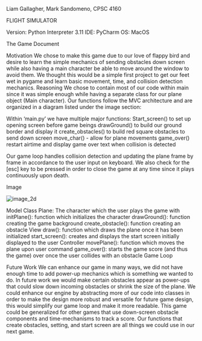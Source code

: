 Liam Gallagher, Mark Sandomeno, CPSC 4160


FLIGHT SIMULATOR


Version: Python Interpreter 3.11
IDE: PyCharm
OS: MacOS

The Game Document 

Motivation 
We chose to make this game due to our love of flappy bird and desire to learn the simple mechanics of sending obstacles down screen while also having a main character be able to move around the window to avoid them. We thought this would be a simple first project to get our feet wet in pygame and learn basic movement, time, and collision detection mechanics. Reasoning 
We chose to contain most of our code within main since it was simple enough while having a separate class for our plane object (Main character). Our functions follow the MVC architecture and are organized in a diagram listed under the image section: 

Within ‘main.py’  we have multiple major functions:
Start_screen() to set up opening screen before game beings
drawGround() to build our ground border and display it 
create_obstacles() to build red square obstacles to send down screen
move_char() - allow for plane movements
game_over() restart airtime and display game over text when collision is detected

Our game loop handles collision detection and updating the plane frame by frame in accordance to the user input on keyboard. We also check for the [esc] key to be pressed in order to close the game at any time since it plays continuously upon death.


Image 


![image_2d](https://user-images.githubusercontent.com/19656371/222315541-6277a0da-c184-4236-9cec-10bc36e90f6c.png)



Model
Class Plane: The character which the user plays the game with 
initPlane(): function which initializes the character 
drawGround(): function creating the game background
create_obstacle(): function creating an obstacle 
View 
draw(): function which draws the plane once it has been initialized 
start_screen(): creates and displays the start screen initially displayed to the user 
Controller 
movePlane(): function which moves the plane upon user command 
game_over(): starts the game score (and thus the game) over once the user collides with an obstacle 
Game Loop



Future Work 
We can enhance our game in many ways, we did not have enough time to add power-up mechanics which is something we wanted to do. In future work we would make certain obstacles appear as power-ups that could slow down incoming obstacles or shrink the size of the plane. We could enhance our engine by abstracting more of our code into classes in order to make the design more robust and versatile for future game design, this would simplify our game loop and make it more readable. This game could be generalized for other games that use down-screen obstacle components and time-mechanisms to track a score. Our functions that create obstacles, setting, and start screen are all things we could use in our next game. 


